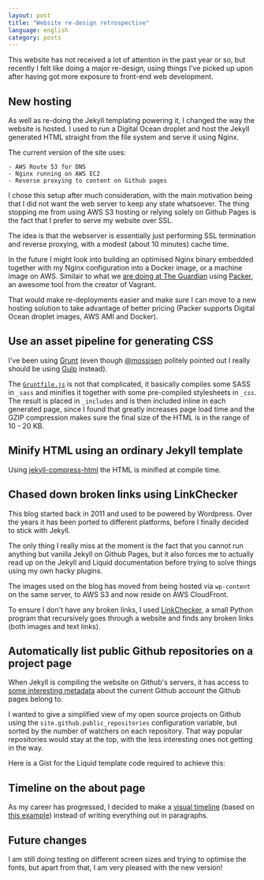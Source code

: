 ```yaml
---
layout: post
title: "Website re-design retrospective"
language: english
category: posts
---
```


This website has not received a lot of attention in the past year or so, but recently I felt like doing a major re-design, using things I've picked up upon after having got more exposure to front-end web development.

## New hosting

As well as re-doing the Jekyll templating powering it, I changed the way the website is hosted. I used to run a Digital Ocean droplet and host the Jekyll generated HTML straight from the file system and serve it using Nginx.

The current version of the site uses:

	- AWS Route 53 for DNS
	- Nginx running on AWS EC2
	- Reverse proxying to content on Github pages

I chose this setup after much consideration, with the main motivation being that I did not want the web server to keep any state whatsoever. The thing stopping me from using AWS S3 hosting or relying solely on Github Pages is the fact that I prefer to serve my website over SSL.

The idea is that the webserver is essentially just performing SSL termination and reverse proxying, with a modest (about 10 minutes) cache time.

In the future I might look into building an optimised Nginx binary embedded together with my Nginx configuration into a Docker image, or a machine image on AWS. Similair to what we [are doing at The Guardian](https://github.com/guardian/machine-images) using [Packer](https://packer.io/), an awesome tool from the creator of Vagrant.

That would make re-deployments easier and make sure I can move to a new hosting solution to take advantage of better pricing (Packer supports Digital Ocean droplet images, AWS AMI and Docker).

## Use an asset pipeline for generating CSS

I've been using [Grunt](http://gruntjs.com/) (even though [@mossisen](https://twitter.com/mossisen) politely pointed out I really should be using [Gulp](http://gulpjs.com/) instead).

The [`Gruntfile.js`](https://github.com/nlindblad/nlindblad.github.io/blob/master/Gruntfile.js) is not that complicated, it basically compiles some SASS in `_sass` and minifies it together with some pre-compiled stylesheets in `_css`. The result is placed in `_includes` and is then included inline in each generated page, since I found that greatly increases page load time and the GZIP compression makes sure the final size of the HTML is in the range of 10 - 20 KB.

## Minify HTML using an ordinary Jekyll template

Using [jekyll-compress-html](https://github.com/penibelst/jekyll-compress-html) the HTML is minified at compile time.

## Chased down broken links using LinkChecker

This blog started back in 2011 and used to be powered by Wordpress. Over the years it has been ported to different platforms, before I finally decided to stick with Jekyll.

The only thing I really miss at the moment is the fact that you cannot run anything but vanilla Jekyll on Github Pages, but it also forces me to actually read up on the Jekyll and Liquid documentation before trying to solve things using my own hacky plugins.

The images used on the blog has moved from being hosted via `wp-content` on the same server, to AWS S3 and now reside on AWS CloudFront.

To ensure I don't have any broken links, I used [LinkChecker](https://wummel.github.io/linkchecker/), a small Python program that recursively goes through a website and finds any broken links (both images and text links).

## Automatically list public Github repositories on a project page

When Jekyll is compiling the website on Github's servers, it has access to [some interesting metadata](https://help.github.com/articles/repository-metadata-on-github-pages/) about the current Github account the Github pages belong to.

I wanted to give a simplified view of my open source projects on Github using the `site.github.public_repositories` configuration variable, but sorted by the number of watchers on each repository. That way popular repositories would stay at the top, with the less interesting ones not getting in the way.

Here is a Gist for the Liquid template code required to achieve this:


<script src="https://gist.github.com/nlindblad/b9e48c409d49963b13d6.js"></script>

## Timeline on the about page

As my career has progressed, I decided to make a [visual timeline](/about.html#timeline) (based on [this example](http://codepen.io/P233/pen/lGewF)) instead of writing everything out in paragraphs.

## Future changes

I am still doing testing on different screen sizes and trying to optimise the fonts, but apart from that, I am very pleased with the new version!